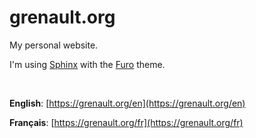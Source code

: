 # grenault.org
My personal website.

I'm using [Sphinx](https://www.sphinx-doc.org/en/master/) with the [Furo](https://github.com/pradyunsg/furo) theme.

<br>

**English**: [https://grenault.org/en](https://grenault.org/en)

**Français**: [https://grenault.org/fr](https://grenault.org/fr)